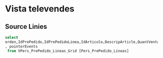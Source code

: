 # Vista televendes

## Source Linies

```sql
select 
orden,IdPrePedido,IdPrePedidoLinea,IdArticulo,DescripArticle,QuantVenta,cantidad,TipoUnidad,Precio,TipoObservacion,Observacion,UltPrecio,UltVenta,StockCalc,Color,ColorPrecio,Cursiva,Tachado,TotalCantidad,KGPres,TotalPrecio,IdTipoUnidadPres,TipoCantidad,PermiteKGS,PermitePEC,PermiteFDO,PrecioT1,PrecioT2,PrecioT3,PrecioT4,PrecioT5,PreuCost
, pointerEvents
 from VPers_PrePedido_Lineas_Grid [Pers_PrePedido_Lineas]
```

<SqlViewer file="clients/puignau\CRM\view_televendes\VPers_PrePedido_Lineas_Grid.sql"/>
